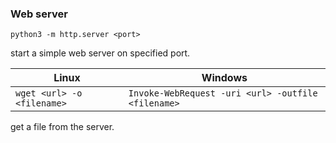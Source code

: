 ### Web server
```
python3 -m http.server <port>
```
start a simple web server on specified port.

| __Linux__ | __Windows__ |
| --- | --- |
| `wget <url> -o <filename>` | `Invoke-WebRequest -uri <url> -outfile <filename>` |
get a file from the server.
